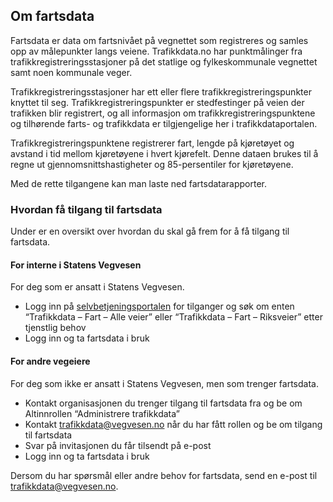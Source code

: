 ## Om fartsdata

Fartsdata er data om fartsnivået på vegnettet som registreres og samles opp av målepunkter langs veiene. Trafikkdata.no har punktmålinger fra trafikkregistreringsstasjoner på det statlige og fylkeskommunale vegnettet samt noen kommunale veger.

Trafikkregistreringsstasjoner har ett eller flere trafikkregistreringspunkter knyttet til seg. Trafikkregistreringspunkter er stedfestinger på veien der trafikken blir registrert, og all informasjon om trafikkregistreringspunktene og tilhørende farts- og trafikkdata er tilgjengelige her i trafikkdataportalen.

Trafikkregistreringspunktene registrerer fart, lengde på kjøretøyet og avstand i tid mellom kjøretøyene i hvert kjørefelt. Denne dataen brukes til å regne ut gjennomsnittshastigheter og 85-persentiler for kjøretøyene.

Med de rette tilgangene kan man laste ned fartsdatarapporter.

### Hvordan få tilgang til fartsdata

Under er en oversikt over hvordan du skal gå frem for å få tilgang til fartsdata.

#### For interne i Statens Vegvesen

For deg som er ansatt i Statens Vegvesen.

- Logg inn på <a href="https://www.vegvesen.no/idportalen/selvbetjening/"  style="color: #44f55; text-decoration: underline;">selvbetjeningsportalen</a> for tilganger og søk om enten “Trafikkdata – Fart – Alle veier” eller “Trafikkdata – Fart – Riksveier” etter tjenstlig behov
- Logg inn og ta fartsdata i bruk

#### For andre vegeiere

For deg som ikke er ansatt i Statens Vegvesen, men som trenger fartsdata.

- Kontakt organisasjonen du trenger tilgang til fartsdata fra og be om Altinnrollen “Administrere trafikkdata”
- Kontakt <a href="mailto:trafikkdata@vegvesen.no"  style="color: #44f55; text-decoration: underline;">trafikkdata@vegvesen.no</a> når du har fått rollen og be om tilgang til fartsdata
- Svar på invitasjonen du får tilsendt på e-post
- Logg inn og ta fartsdata i bruk

Dersom du har spørsmål eller andre behov for fartsdata, send en e-post til <a href="mailto:trafikkdata@vegvesen.no"  style="color: #44f55; text-decoration: underline;">trafikkdata@vegvesen.no</a>.
